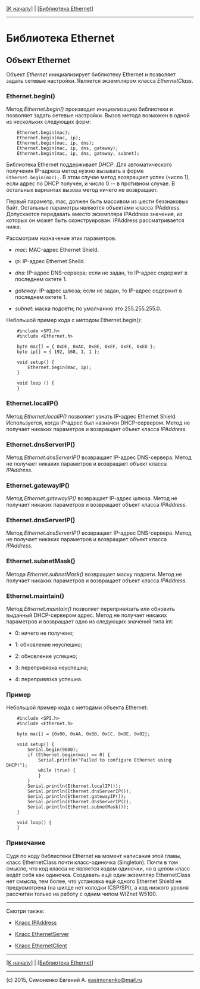 [\[К началу\]](/readme.markdown) | [\[Библиотека Ethernet\]](/ethernet-library.markdown)

---

# Библиотека Ethernet

## Объект Ethernet

Объект _Ethernet_ инициализирует библиотеку Ethernet и позволяет задать сетевые настройки.
Является экземпляром класса _EthernetClass_.

### Ethernet.begin()

Метод _Ethernet.begin()_ производит инициализацию библиотеки и позволяет задать сетевые
настройки. Вызов метода возможен в одной из нескольких следующих форм:

``` Arduino
	Ethernet.begin(mac);
	Ethernet.begin(mac, ip);
	Ethernet.begin(mac, ip, dns);
	Ethernet.begin(mac, ip, dns, gateway);
	Ethernet.begin(mac, ip, dns, gateway, subnet); 
```

Библиотека Ethernet поддерживает _DHCP_. Для автоматического получения IP-адреса метод
нужно вызывать в форме `Ethernet.begin(mac);`. В этом случае метод возвращает успех
(число 1), если адрес по DHCP получен, и число 0 -- в противном случае. В остальных
вариантах вызова метод ничего не возвращает.

Первый параметр, mac, должен быть массивом из шести беззнаковых байт. Остальные
параметры являются объектами класса IPAddress. Допускается передавать вместо
экземпляра IPAddress значения, из которых он может быть сконструирован. IPAddress
рассматривается ниже.

Рассмотрим назначение этих параметров.

- _mac_: MAC-адрес Ethernet Shield.

- _ip_: IP-адрес Ethernet Sheild.

- _dns_: IP-адрес DNS-сервера; если не задан, то IP-адрес содержит в последнем октете 1.

- _gateway_: IP-адрес шлюза; если не задан, то IP-адрес содержит в последнем октете 1.

- _subnet_: маска подсети; по умолчанию это 255.255.255.0.

Небольшой пример кода с методом Ethernet.begin():

``` Arduino
	#include <SPI.h>
	#include <Ethernet.h>

	byte mac[] = { 0xDE, 0xAD, 0xBE, 0xEF, 0xFE, 0xED };
	byte ip[] = { 192, 168, 1, 1 };

	void setup() {
  		Ethernet.begin(mac, ip);
	}

	void loop () {
	}
```

### Ethernet.localIP()

Метод _Ethernet.localIP()_ позволяет узнать IP-адрес Ethernet Shield. Используется,
когда IP-адрес был назначен DHCP-сервером. Метод не получает никаких параметров и
возвращает объект класса _IPAddress_.

### Ethernet.dnsServerIP()

Метод _Ethernet.dnsServerIP()_ возвращает IP-адрес DNS-сервера. Метод не получает никаких
параметров и возвращает объект класса _IPAddress_.

### Ethernet.gatewayIP()

Метод _Ethernet.gatewayIP()_ возвращает IP-адрес шлюза. Метод не получает никаких
параметров и возвращает объект класса _IPAddress_.

### Ethernet.dnsServerIP()

Метод _Ethernet.dnsServerIP()_ возвращает IP-адрес DNS-сервера. Метод не получает никаких
параметров и возвращает объект класса _IPAddress_.

### Ethernet.subnetMask()

Метода _Ethernet.subnetMask()_ возвращает маску подсети. Метод не получает никаких
параметров и возвращает объект класса _IPAddress_.

### Ethernet.maintain()

Метод _Ethernet.maintain()_ позволяет перепривязать или обновить выданный DHCP-сервером адрес.
Метод не получает никаких параметров и возвращает одно из следующих значений типа int:

* 0: ничего не получено;

* 1: обновление неуспешно;

* 2: обновление успешно;

* 3: перепривязка неуспешна;

* 4: перепривязка успешна.

### Пример

Небольшой пример кода с методами объекта Ethernet:

``` Adruino
	#include <SPI.h>
	#include <Ethernet.h>

	byte mac[] = {0x00, 0xAA, 0xBB, 0xCC, 0xDE, 0x02};

	void setup() {
  		Serial.begin(9600);
  		if (Ethernet.begin(mac) == 0) {
    		Serial.println("Failed to configure Ethernet using DHCP!");
    		while (true) {
			}
  		}
  		Serial.println(Ethernet.localIP());
		Serial.println(Ethernet.dnsServerIP());
		Serial.println(Ethernet.gatewayIP());
		Serial.println(Ethernet.dnsServerIP());
		Serial.println(Ethernet.subnetMask());
	}

	void loop() {
	}
```

### Примечание

Судя по коду библиотеки Ethernet на момент написания этой главы, класс EthernetClass
почти класс-одиночка (Singleton). Почти в том смысле, что код класса не является
кодом одиночки, но в целом класс ведёт себя как одиночка. Создавать ещё один экземпляр
EthernetClass нет смысла, тем более, что установка ещё одного Ethernet Shield не
предусмотрена (на шилде нет колодки ICSP/SPI), а код низкого уровня рассчитан только на
работу с одним чипом WIZnet W5100.

---

Смотри также:

* [Класс IPAddress](/ipaddress-class.markdown)

* [Класс EthernetServer](/ethernetserver-class.markdown)

* [Класс EthernetClient](/ethernetclient-class.markdown)

---

[\[К началу\]](/readme.markdown) | [\[Библиотека Ethernet\]](/ethernet-library.markdown)

---

(c) 2015, Симоненко Евгений А. <easimonenko@mail.ru>
